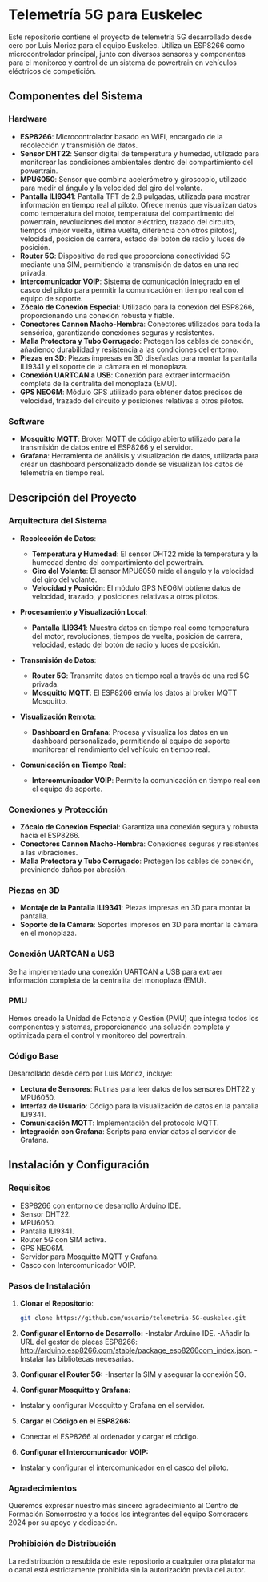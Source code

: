 # Telemetría 5G para Euskelec

Este repositorio contiene el proyecto de telemetría 5G desarrollado desde cero por Luis Moricz para el equipo Euskelec. Utiliza un ESP8266 como microcontrolador principal, junto con diversos sensores y componentes para el monitoreo y control de un sistema de powertrain en vehículos eléctricos de competición.

## Componentes del Sistema

### Hardware

- **ESP8266**: Microcontrolador basado en WiFi, encargado de la recolección y transmisión de datos.
- **Sensor DHT22**: Sensor digital de temperatura y humedad, utilizado para monitorear las condiciones ambientales dentro del compartimiento del powertrain.
- **MPU6050**: Sensor que combina acelerómetro y giroscopio, utilizado para medir el ángulo y la velocidad del giro del volante.
- **Pantalla ILI9341**: Pantalla TFT de 2.8 pulgadas, utilizada para mostrar información en tiempo real al piloto. Ofrece menús que visualizan datos como temperatura del motor, temperatura del compartimento del powertrain, revoluciones del motor eléctrico, trazado del circuito, tiempos (mejor vuelta, última vuelta, diferencia con otros pilotos), velocidad, posición de carrera, estado del botón de radio y luces de posición.
- **Router 5G**: Dispositivo de red que proporciona conectividad 5G mediante una SIM, permitiendo la transmisión de datos en una red privada.
- **Intercomunicador VOIP**: Sistema de comunicación integrado en el casco del piloto para permitir la comunicación en tiempo real con el equipo de soporte.
- **Zócalo de Conexión Especial**: Utilizado para la conexión del ESP8266, proporcionando una conexión robusta y fiable.
- **Conectores Cannon Macho-Hembra**: Conectores utilizados para toda la sensórica, garantizando conexiones seguras y resistentes.
- **Malla Protectora y Tubo Corrugado**: Protegen los cables de conexión, añadiendo durabilidad y resistencia a las condiciones del entorno.
- **Piezas en 3D**: Piezas impresas en 3D diseñadas para montar la pantalla ILI9341 y el soporte de la cámara en el monoplaza.
- **Conexión UARTCAN a USB**: Conexión para extraer información completa de la centralita del monoplaza (EMU).
- **GPS NEO6M**: Módulo GPS utilizado para obtener datos precisos de velocidad, trazado del circuito y posiciones relativas a otros pilotos.

### Software

- **Mosquitto MQTT**: Broker MQTT de código abierto utilizado para la transmisión de datos entre el ESP8266 y el servidor.
- **Grafana**: Herramienta de análisis y visualización de datos, utilizada para crear un dashboard personalizado donde se visualizan los datos de telemetría en tiempo real.

## Descripción del Proyecto

### Arquitectura del Sistema

- **Recolección de Datos**:
  - **Temperatura y Humedad**: El sensor DHT22 mide la temperatura y la humedad dentro del compartimiento del powertrain.
  - **Giro del Volante**: El sensor MPU6050 mide el ángulo y la velocidad del giro del volante.
  - **Velocidad y Posición**: El módulo GPS NEO6M obtiene datos de velocidad, trazado, y posiciones relativas a otros pilotos.

- **Procesamiento y Visualización Local**:
  - **Pantalla ILI9341**: Muestra datos en tiempo real como temperatura del motor, revoluciones, tiempos de vuelta, posición de carrera, velocidad, estado del botón de radio y luces de posición.

- **Transmisión de Datos**:
  - **Router 5G**: Transmite datos en tiempo real a través de una red 5G privada.
  - **Mosquitto MQTT**: El ESP8266 envía los datos al broker MQTT Mosquitto.

- **Visualización Remota**:
  - **Dashboard en Grafana**: Procesa y visualiza los datos en un dashboard personalizado, permitiendo al equipo de soporte monitorear el rendimiento del vehículo en tiempo real.

- **Comunicación en Tiempo Real**:
  - **Intercomunicador VOIP**: Permite la comunicación en tiempo real con el equipo de soporte.

### Conexiones y Protección

- **Zócalo de Conexión Especial**: Garantiza una conexión segura y robusta hacia el ESP8266.
- **Conectores Cannon Macho-Hembra**: Conexiones seguras y resistentes a las vibraciones.
- **Malla Protectora y Tubo Corrugado**: Protegen los cables de conexión, previniendo daños por abrasión.

### Piezas en 3D

- **Montaje de la Pantalla ILI9341**: Piezas impresas en 3D para montar la pantalla.
- **Soporte de la Cámara**: Soportes impresos en 3D para montar la cámara en el monoplaza.

### Conexión UARTCAN a USB

Se ha implementado una conexión UARTCAN a USB para extraer información completa de la centralita del monoplaza (EMU).

### PMU

Hemos creado la Unidad de Potencia y Gestión (PMU) que integra todos los componentes y sistemas, proporcionando una solución completa y optimizada para el control y monitoreo del powertrain.

### Código Base

Desarrollado desde cero por Luis Moricz, incluye:
- **Lectura de Sensores**: Rutinas para leer datos de los sensores DHT22 y MPU6050.
- **Interfaz de Usuario**: Código para la visualización de datos en la pantalla ILI9341.
- **Comunicación MQTT**: Implementación del protocolo MQTT.
- **Integración con Grafana**: Scripts para enviar datos al servidor de Grafana.

## Instalación y Configuración

### Requisitos

- ESP8266 con entorno de desarrollo Arduino IDE.
- Sensor DHT22.
- MPU6050.
- Pantalla ILI9341.
- Router 5G con SIM activa.
- GPS NEO6M.
- Servidor para Mosquitto MQTT y Grafana.
- Casco con Intercomunicador VOIP.

### Pasos de Instalación

1. **Clonar el Repositorio**:
   ```bash
   git clone https://github.com/usuario/telemetria-5G-euskelec.git
2. **Configurar el Entorno de Desarrollo:**
-Instalar Arduino IDE.
-Añadir la URL del gestor de placas ESP8266: http://arduino.esp8266.com/stable/package_esp8266com_index.json.
-Instalar las bibliotecas necesarias.

3. **Configurar el Router 5G:**
-Insertar la SIM y asegurar la conexión 5G.

4. **Configurar Mosquitto y Grafana:**
- Instalar y configurar Mosquitto y Grafana en el servidor.
  
5. **Cargar el Código en el ESP8266:**
- Conectar el ESP8266 al ordenador y cargar el código.

6. **Configurar el Intercomunicador VOIP:**
- Instalar y configurar el intercomunicador en el casco del piloto.

### Agradecimientos
Queremos expresar nuestro más sincero agradecimiento al Centro de Formación Somorrostro y a todos los integrantes del equipo Somoracers 2024 por su apoyo y dedicación.

### Prohibición de Distribución
La redistribución o resubida de este repositorio a cualquier otra plataforma o canal está estrictamente prohibida sin la autorización previa del autor.
